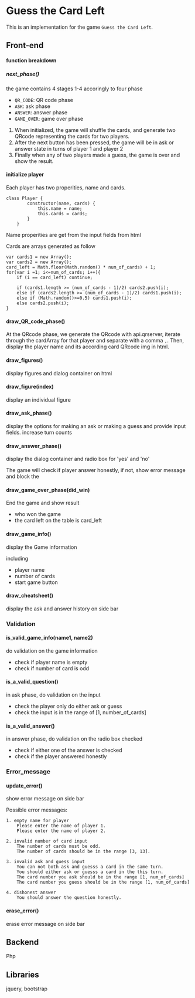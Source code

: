 # Guess the Card Left
This is an implementation for the game `Guess the Card Left`.

## Front-end

#### function breakdown

##### next_phase()

the game contains 4 stages 1-4 accoringly to four phase

  - `QR_CODE`: QR code phase
  - `ASK`: ask phase
  - `ANSWER`: answer phase
  - `GAME_OVER`: game over phase
  
  1. When initialized, the game will shuffle the cards, 
  and generate two QRcode representing the cards for two players.
  2. After the next button has been pressed, 
  the game will be in ask or answer state in turns of player 1 and player 2
  3. Finally when any of two players made a guess, the game is over and show the result.

#### initialize player

Each player has two properities, name and cards.
```
class Player {
        constructor(name, cards) {
            this.name = name;
            this.cards = cards;
        }
    }
```

Name properities are get from the input fields from html

Cards are arrays generated as follow
```
var cards1 = new Array();
var cards2 = new Array();
card_left = Math.floor(Math.random() * num_of_cards) + 1;
for(var i =1; i<=num_of_cards; i++){
    if (i == card_left) continue;
    
    if (cards1.length >= (num_of_cards - 1)/2) cards2.push(i);
    else if (cards2.length >= (num_of_cards - 1)/2) cards1.push(i);
    else if (Math.random()>=0.5) cards1.push(i);
    else cards2.push(i);
}
```
#### draw_QR_code_phase()

At the QRcode phase, we generate the QRcode with api.qrserver, 
iterate through the cardArray for that player and separate with a comma `,`. Then, display the player name and its according card QRcode img in html.

#### draw_figures()

display figures and dialog container on html

#### draw_figure(index)
display an individual figure
                   
#### draw_ask_phase()

display the options for making an ask or making a guess and provide input fields.
increase turn counts 
                   
#### draw_answer_phase()

display the dialog container and radio box for 'yes' and 'no'

The game will check if player answer honestly, if not, show error message and block the 

                   
#### draw_game_over_phase(did_win)

End the game and show result
- who won the game
- the card left on the table is card_left
                   
#### draw_game_info()

display the Game information
 
including 
- player name 
- number of cards
- start game button

#### draw_cheatsheet()

display the ask and answer history on side bar

### Validation

#### is_valid_game_info(name1, name2)

do validation on the game information

- check if player name is empty
- check if number of card is odd            

#### is_a_valid_question()

in ask phase, do validation on the input
- check the player only do either ask or guess
- check the input is in the range of [1, number_of_cards]

#### is_a_valid_answer()

in answer phase, do validation on the radio box checked
- check if either one of the answer is checked
- check if the player answered honestly

### Error_message

#### update_error()

show error message on side bar

Possible error messages:
```
1. empty name for player
    Please enter the name of player 1. 
    Please enter the name of player 2.

2. invalid number of card input
    The number of cards must be odd.
    The number of cards should be in the range [3, 13].

3. invalid ask and guess input
    You can not both ask and guesss a card in the same turn.
    You should either ask or guesss a card in the this turn.
    The card number you ask should be in the range [1, num_of_cards]
    The card number you guess should be in the range [1, num_of_cards]

4. dishonest answer 
    You should answer the question honestly.
```
#### erase_error()

erase error message on side bar

## Backend
Php

## Libraries
jquery, bootstrap
